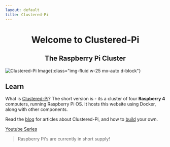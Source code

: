 ```yaml
---
layout: default
title: Clustered-Pi
---
```


<h1 align="center">Welcome to Clustered-Pi</h1>
<h2 align="center">The Raspberry Pi Cluster</h2>

![Clustered-Pi Image](/assets/img/clusteredpi08.jpg){:class="img-fluid w-25 mx-auto d-block"}

## Learn
What is [Clustered-Pi](about)? The short version is - its a cluster of four **Raspberry 4** computers, running Raspberry Pi OS. It hosts this website using Docker, along with other components.

Read the [blog](/blog) for articles about Clustered-Pi, and how to [build](build) your own.

[Youtube Series](https://youtube.com/playlist?list=PLU9tksFlQRiovpszMpg4K90GyXDt_xncn)

> Raspberry Pi's are currently in short supply!